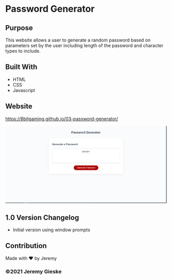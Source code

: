 # Password Generator

## Purpose
This website allows a user to generate a random password based on parameters set by the user including length of the password and character types to include.

## Built With
* HTML
* CSS
* Javascript

## Website
https://8bitgaming.github.io/03-password-generator/

![screenshot of the password generator with a password](./assets/images/screenshot.PNG?raw=true)


## 1.0 Version Changelog
* Initial version using window prompts

## Contribution
Made with ❤️ by Jeremy

### ©️2021 Jeremy Gieske
